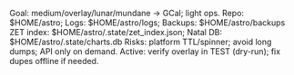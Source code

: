 Goal: medium/overlay/lunar/mundane -> GCal; light ops.
Repo: $HOME/astro; Logs: $HOME/astro/logs; Backups: $HOME/astro/backups
ZET index: $HOME/astro/.state/zet_index.json; Natal DB: $HOME/astro/.state/charts.db
Risks: platform TTL/spinner; avoid long dumps; API only on demand.
Active: verify overlay in TEST (dry-run); fix dupes offline if needed.
